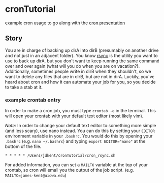 # cronTutorial
example cron usage to go along with the [cron presentation](https://slides.com/jameskent/cron)


## Story
You are in charge of backing up dirA into dirB (presumably on another drive and not just in an adjacent folder).
You know [rsync](https://en.wikipedia.org/wiki/Rsync) is the utility you want to use to back up dirA, but you don't want to keep running the same command over and over again (what will you do when you are on vacation?).
Additionally, sometimes people write in dirB when they shouldn't, so we want to delete any files that are in dirB, but are not in dirA.
Luckily, you've heard about cron and how it can automate your job for you, so you decide to take a stab at it.

### example crontab entry
In order to make a cron job, you must type `crontab -e` in the terminal.
This will open your crontab with your default text editor (most likely vim).

_Note_: In order to change your default text editor to something more simple (and less scary), use nano instead.
You can do this by setting your `EDITOR` environment variable in your `.bashrc`.
You would do this by opening your `.bashrc` (e.g. `nano ~/.bashrc`) and typing `export EDITOR="nano"` at the bottom of the file.

`* * * * * /Users/jdkent/cronTutorial/cron_rsync.sh`

For added information, you can set a `MAILTO` variable at the top of your crontab, so cron will email you the output of the job script. (e.g. `MAILTO=james-kent@uiowa.edu`)
